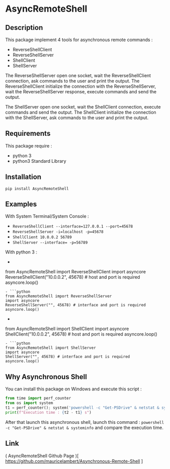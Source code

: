 # AsyncRemoteShell

## Description
This package implement 4 tools for asynchronous remote commands :
- ReverseShellClient
- ReverseShellServer
- ShellClient
- ShellServer

The ReverseShellServer open one socket, wait the ReverseShellClient connection, ask commands to the user and print the output.
The ReverseShellClient initialize the connection with the ReverseShellServer, wait the ReverseShellServer response, execute commands and send the output.

The ShellServer open one socket, wait the ShellClient connection, execute commands and send the output.
The ShellClient initialize the connection with the ShellServer, ask commands to the user and print the output.

## Requirements
This package require :
- python 3
- python3 Standard Library

## Installation
```
pip install AsyncRemoteShell
```

## Examples
With System Terminal/System Console :
- ``` ReverseShellClient --interface=127.0.0.1 --port=45678 ```
- ``` ReverseShellServer -i=localhost -p=45678 ```
- ``` ShellClient 10.0.0.2 56789 ```
- ``` ShellServer --interface= -p=56789 ```

With python 3 :
- ```python
from AsyncRemoteShell import ReverseShellClient
import asyncore
ReverseShellClient("10.0.0.2", 45678) # host and port is required
asyncore.loop()
```
- ```python
from AsyncRemoteShell import ReverseShellServer
import asyncore
ReverseShellServer("", 45678) # interface and port is required
asyncore.loop()
```
- ```python
from AsyncRemoteShell import ShellClient
import asyncore
ShellClient("10.0.0.2", 45678) # host and port is required
asyncore.loop()
```
- ```python
from AsyncRemoteShell import ShellServer
import asyncore
ShellServer("", 45678) # interface and port is required
asyncore.loop()
```

## Why Asynchronous Shell
You can install this package on Windows and execute this script :
```python
from time import perf_counter
from os import system
t1 = perf_counter(); system('powershell -c "Get-PSDrive" & netstat & systeminfo'); t2 = perf_counter()
print(f"Execution time : {t2 - t1} s")
```
After that launch this asynchronous shell, launch this command : ``` powershell -c "Get-PSDrive" & netstat & systeminfo ``` and compare the execution time.

## Link
( AsyncRemoteShell Github Page )[ https://github.com/mauricelambert/Asynchronous-Remote-Shell ]